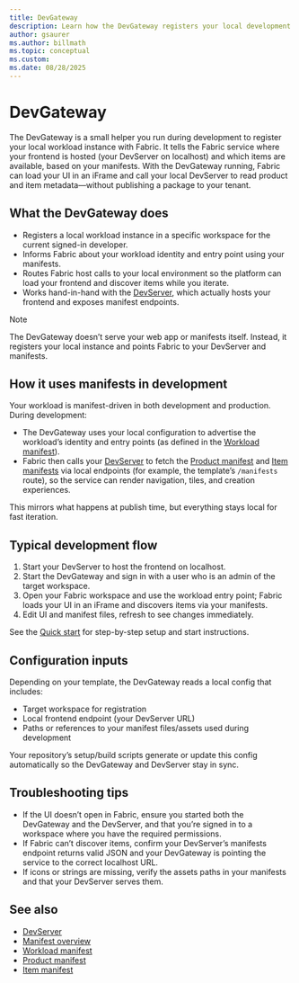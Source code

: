 ```yaml
---
title: DevGateway
description: Learn how the DevGateway registers your local development instance with Fabric and routes host calls to your DevServer using your manifests.
author: gsaurer
ms.author: billmath
ms.topic: conceptual
ms.custom:
ms.date: 08/28/2025
---
```


# DevGateway

The DevGateway is a small helper you run during development to register your local workload instance with Fabric. It tells the Fabric service where your frontend is hosted (your DevServer on localhost) and which items are available, based on your manifests. With the DevGateway running, Fabric can load your UI in an iFrame and call your local DevServer to read product and item metadata—without publishing a package to your tenant.

## What the DevGateway does

- Registers a local workload instance in a specific workspace for the current signed-in developer.
- Informs Fabric about your workload identity and entry point using your manifests.
- Routes Fabric host calls to your local environment so the platform can load your frontend and discover items while you iterate.
- Works hand-in-hand with the [DevServer](./devserver.md), which actually hosts your frontend and exposes manifest endpoints.

> [!NOTE]
> The DevGateway doesn’t serve your web app or manifests itself. Instead, it registers your local instance and points Fabric to your DevServer and manifests.

## How it uses manifests in development

Your workload is manifest-driven in both development and production. During development:

- The DevGateway uses your local configuration to advertise the workload’s identity and entry points (as defined in the [Workload manifest](./manifest-workload.md)).
- Fabric then calls your [DevServer](./devserver.md) to fetch the [Product manifest](./manifest-product.md) and [Item manifests](./manifest-item.md) via local endpoints (for example, the template’s `/manifests` route), so the service can render navigation, tiles, and creation experiences.

This mirrors what happens at publish time, but everything stays local for fast iteration.

## Typical development flow

1. Start your DevServer to host the frontend on localhost.
2. Start the DevGateway and sign in with a user who is an admin of the target workspace.
3. Open your Fabric workspace and use the workload entry point; Fabric loads your UI in an iFrame and discovers items via your manifests.
4. Edit UI and manifest files, refresh to see changes immediately.

See the [Quick start](./quickstart.md) for step-by-step setup and start instructions.

## Configuration inputs

Depending on your template, the DevGateway reads a local config that includes:

- Target workspace for registration
- Local frontend endpoint (your DevServer URL)
- Paths or references to your manifest files/assets used during development

Your repository’s setup/build scripts generate or update this config automatically so the DevGateway and DevServer stay in sync.

## Troubleshooting tips

- If the UI doesn’t open in Fabric, ensure you started both the DevGateway and the DevServer, and that you’re signed in to a workspace where you have the required permissions.
- If Fabric can’t discover items, confirm your DevServer’s manifests endpoint returns valid JSON and your DevGateway is pointing the service to the correct localhost URL.
- If icons or strings are missing, verify the assets paths in your manifests and that your DevServer serves them.

## See also

- [DevServer](./devserver.md)
- [Manifest overview](./manifest-overview.md)
- [Workload manifest](./manifest-workload.md)
- [Product manifest](./manifest-product.md)
- [Item manifest](./manifest-item.md)
